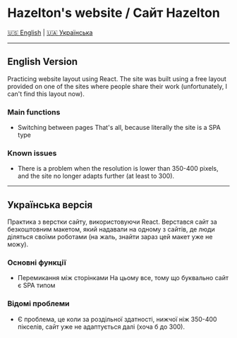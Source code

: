 # Hazelton's website / Сайт Hazelton

[🇺🇸 English](#english-version) | [🇺🇦 Українська](#українська-версія)

---

## English Version

Practicing website layout using React. The site was built using a free layout provided on one of the sites where people share their work (unfortunately, I can't find this layout now).

### Main functions

- Switching between pages
  That's all, because literally the site is a SPA type

### Known issues

- There is a problem when the resolution is lower than 350-400 pixels, and the site no longer adapts further (at least to 300).

---

## Українська версія

Практика з верстки сайту, використовуючи React. Верстався сайт за безкоштовним макетом, який надавали на одному з сайтів, де люди діляться своїми роботами (на жаль, знайти зараз цей макет уже не можу).

### Основні функції

- Перемикання між сторінками
  На цьому все, тому що буквально сайт є SPA типом

### Відомі проблеми

- Є проблема, це коли за роздільної здатності, нижчої ніж 350-400 пікселів, сайт уже не адаптується далі (хоча б до 300).

